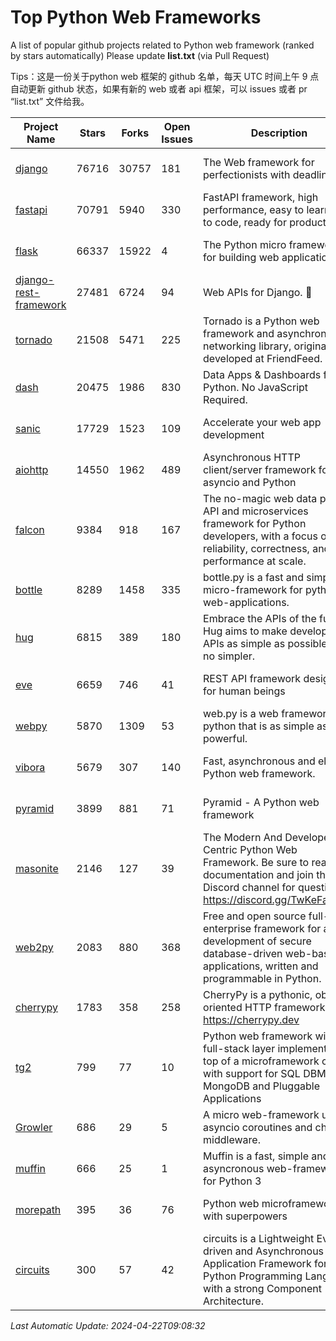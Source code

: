 # Top Python Web Frameworks
A list of popular github projects related to Python web framework (ranked by stars automatically)
Please update **list.txt** (via Pull Request)

Tips：这是一份关于python web 框架的 github 名单，每天 UTC 时间上午 9 点自动更新 github 状态，如果有新的 web 或者 api 框架，可以 issues 或者 pr “list.txt” 文件给我。

| Project Name | Stars | Forks | Open Issues | Description | Last Commit |
| ------------ | ----- | ----- | ----------- | ----------- | ----------- |
| [django](https://github.com/django/django) | 76716 | 30757 | 181 | The Web framework for perfectionists with deadlines. | 2024-04-19 12:36:37 |
| [fastapi](https://github.com/tiangolo/fastapi) | 70791 | 5940 | 330 | FastAPI framework, high performance, easy to learn, fast to code, ready for production | 2024-04-19 19:30:49 |
| [flask](https://github.com/pallets/flask) | 66337 | 15922 | 4 | The Python micro framework for building web applications. | 2024-04-08 22:29:31 |
| [django-rest-framework](https://github.com/encode/django-rest-framework) | 27481 | 6724 | 94 | Web APIs for Django. 🎸 | 2024-04-08 11:26:02 |
| [tornado](https://github.com/tornadoweb/tornado) | 21508 | 5471 | 225 | Tornado is a Python web framework and asynchronous networking library, originally developed at FriendFeed. | 2024-04-12 14:24:33 |
| [dash](https://github.com/plotly/dash) | 20475 | 1986 | 830 | Data Apps & Dashboards for Python. No JavaScript Required. | 2024-04-19 17:30:49 |
| [sanic](https://github.com/sanic-org/sanic) | 17729 | 1523 | 109 |  Accelerate your web app development  | Build fast. Run fast. | 2024-04-09 06:23:58 |
| [aiohttp](https://github.com/aio-libs/aiohttp) | 14550 | 1962 | 489 | Asynchronous HTTP client/server framework for asyncio and Python | 2024-04-21 11:52:34 |
| [falcon](https://github.com/falconry/falcon) | 9384 | 918 | 167 | The no-magic web data plane API and microservices framework for Python developers, with a focus on reliability, correctness, and performance at scale. | 2024-04-17 17:19:18 |
| [bottle](https://github.com/bottlepy/bottle) | 8289 | 1458 | 335 | bottle.py is a fast and simple micro-framework for python web-applications. | 2024-01-03 22:31:48 |
| [hug](https://github.com/hugapi/hug) | 6815 | 389 | 180 | Embrace the APIs of the future. Hug aims to make developing APIs as simple as possible, but no simpler. | 2023-06-30 13:14:01 |
| [eve](https://github.com/pyeve/eve) | 6659 | 746 | 41 | REST API framework designed for human beings | 2023-07-10 07:05:49 |
| [webpy](https://github.com/webpy/webpy) | 5870 | 1309 | 53 | web.py is a web framework for python that is as simple as it is powerful.  | 2024-02-21 05:06:13 |
| [vibora](https://github.com/vibora-io/vibora) | 5679 | 307 | 140 | Fast, asynchronous and elegant Python web framework. | 2019-02-11 10:54:12 |
| [pyramid](https://github.com/Pylons/pyramid) | 3899 | 881 | 71 | Pyramid - A Python web framework | 2024-03-03 23:38:59 |
| [masonite](https://github.com/MasoniteFramework/masonite) | 2146 | 127 | 39 | The Modern And Developer Centric Python Web Framework. Be sure to read the documentation and join the Discord channel for questions: https://discord.gg/TwKeFahmPZ | 2024-04-04 19:49:42 |
| [web2py](https://github.com/web2py/web2py) | 2083 | 880 | 368 | Free and open source full-stack enterprise framework for agile development of secure database-driven web-based applications, written and programmable in Python. | 2024-01-16 04:53:27 |
| [cherrypy](https://github.com/cherrypy/cherrypy) | 1783 | 358 | 258 | CherryPy is a pythonic, object-oriented HTTP framework.      https://cherrypy.dev | 2024-02-25 03:28:13 |
| [tg2](https://github.com/TurboGears/tg2) | 799 | 77 | 10 | Python web framework with full-stack layer implemented on top of a microframework core with support for SQL DBMS, MongoDB and Pluggable Applications | 2024-03-25 21:31:11 |
| [Growler](https://github.com/pyGrowler/Growler) | 686 | 29 | 5 | A micro web-framework using asyncio coroutines and chained middleware. | 2020-03-08 07:51:41 |
| [muffin](https://github.com/klen/muffin) | 666 | 25 | 1 | Muffin is a fast, simple and asyncronous web-framework for Python 3 | 2023-10-11 08:53:36 |
| [morepath](https://github.com/morepath/morepath) | 395 | 36 | 76 | Python web microframework with superpowers | 2022-05-29 18:09:39 |
| [circuits](https://github.com/circuits/circuits) | 300 | 57 | 42 | circuits is a Lightweight Event driven and Asynchronous Application Framework for the Python Programming Language with a strong Component Architecture. | 2024-04-03 22:38:28 |

*Last Automatic Update: 2024-04-22T09:08:32*